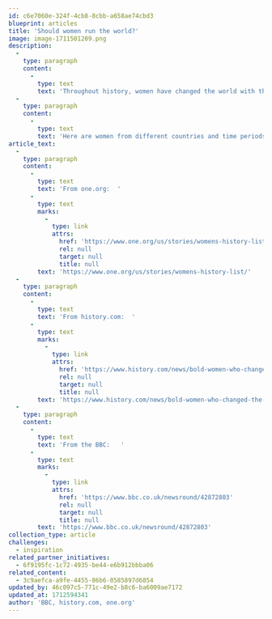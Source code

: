 ```yaml
---
id: c6e7060e-324f-4cb8-8cbb-a658ae74cbd3
blueprint: articles
title: 'Should women run the world?'
image: image-1711501209.png
description:
  -
    type: paragraph
    content:
      -
        type: text
        text: 'Throughout history, women have changed the world with their strength, resistance, passion, and determination to create a better future. While the fight for equality continues, it’s important to remember the accomplishments of well-known idols and discover new ones who are shaping the world today.'
  -
    type: paragraph
    content:
      -
        type: text
        text: 'Here are women from different countries and time periods who championed the fight for equality..'
article_text:
  -
    type: paragraph
    content:
      -
        type: text
        text: 'From one.org:  '
      -
        type: text
        marks:
          -
            type: link
            attrs:
              href: 'https://www.one.org/us/stories/womens-history-list/'
              rel: null
              target: null
              title: null
        text: 'https://www.one.org/us/stories/womens-history-list/'
  -
    type: paragraph
    content:
      -
        type: text
        text: 'From history.com:  '
      -
        type: text
        marks:
          -
            type: link
            attrs:
              href: 'https://www.history.com/news/bold-women-who-changed-the-world'
              rel: null
              target: null
              title: null
        text: 'https://www.history.com/news/bold-women-who-changed-the-world'
  -
    type: paragraph
    content:
      -
        type: text
        text: 'From the BBC:   '
      -
        type: text
        marks:
          -
            type: link
            attrs:
              href: 'https://www.bbc.co.uk/newsround/42872803'
              rel: null
              target: null
              title: null
        text: 'https://www.bbc.co.uk/newsround/42872803'
collection_type: article
challenges:
  - inspiration
related_partner_initiatives:
  - 6f9195fc-1c72-4935-be44-e6b912bbba06
related_content:
  - 3c9aefca-a9fe-4455-86b6-0585897d6854
updated_by: 46c097c5-771c-49e2-b8c6-ba6009ae7172
updated_at: 1712594341
author: 'BBC, history.com, one.org'
---
```

